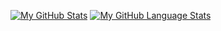 [![My GitHub Stats](https://github-readme-stats.vercel.app/api/?username=Poshy163&count_private=true&theme=tokyonight&showicons=true)]()
[![My GitHub Language Stats](https://github-readme-stats.vercel.app/api/top-langs/?username=Poshy163&langs_count=5&theme=tokyonight)]()


